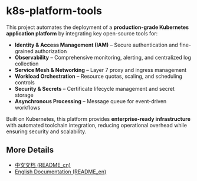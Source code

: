 # k8s-platform-tools

This project automates the deployment of a **production-grade Kubernetes application platform** by integrating key open-source tools for:

- **Identity & Access Management (IAM)** – Secure authentication and fine-grained authorization
- **Observability** – Comprehensive monitoring, alerting, and centralized log collection
- **Service Mesh & Networking** – Layer 7 proxy and ingress management
- **Workload Orchestration** – Resource quotas, scaling, and scheduling controls
- **Security & Secrets** – Certificate lifecycle management and secret storage
- **Asynchronous Processing** – Message queue for event-driven workflows

Built on Kubernetes, this platform provides **enterprise-ready infrastructure** with automated toolchain integration, reducing operational overhead while ensuring security and scalability.

## More Details

- [中文文档 (README_cn)](./README_cn.md)
- [English Documentation (README_en)](./README_en.md)
